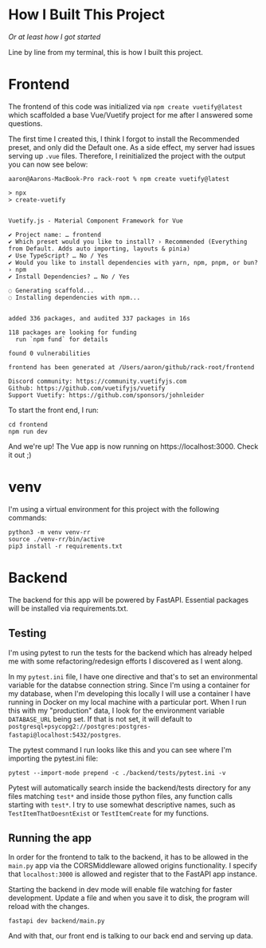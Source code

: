 # How I Built This Project
*Or at least how I got started*

Line by line from my terminal, this is how I built this project.

# Frontend

The frontend of this code was initialized via `npm create vuetify@latest` which scaffolded a base Vue/Vuetify project for me after I answered some questions.

The first time I created this, I think I forgot to install the Recommended preset, and only did the Default one. As a side effect, my server had issues serving up `.vue` files. Therefore, I reinitialized the project with the output you can now see below:

```
aaron@Aarons-MacBook-Pro rack-root % npm create vuetify@latest

> npx
> create-vuetify


Vuetify.js - Material Component Framework for Vue

✔ Project name: … frontend
✔ Which preset would you like to install? › Recommended (Everything from Default. Adds auto importing, layouts & pinia)
✔ Use TypeScript? … No / Yes
✔ Would you like to install dependencies with yarn, npm, pnpm, or bun? › npm
✔ Install Dependencies? … No / Yes

◌ Generating scaffold...
◌ Installing dependencies with npm...


added 336 packages, and audited 337 packages in 16s

118 packages are looking for funding
  run `npm fund` for details

found 0 vulnerabilities

frontend has been generated at /Users/aaron/github/rack-root/frontend

Discord community: https://community.vuetifyjs.com
Github: https://github.com/vuetifyjs/vuetify
Support Vuetify: https://github.com/sponsors/johnleider
```

To start the front end, I run:

```
cd frontend
npm run dev
```

And we're up! The Vue app is now running on https://localhost:3000. Check it out ;)

# venv

I'm using a virtual environment for this project with the following commands:

```
python3 -m venv venv-rr
source ./venv-rr/bin/active
pip3 install -r requirements.txt
```

# Backend

The backend for this app will be powered by FastAPI. Essential packages will be installed via requirements.txt.

## Testing
I'm using pytest to run the tests for the backend which has already helped me with some refactoring/redesign efforts I discovered as I went along.

In my `pytest.ini` file, I have one directive and that's to set an environmental variable for the databse connection string. Since I'm using a container for my database, when I'm developing this locally I will use a container I have running in Docker on my local machine with a particular port. When I run this with my "production" data, I look for the environment variable `DATABASE_URL` being set. If that is not set, it will default to `postgresql+psycopg2://postgres:postgres-fastapi@localhost:5432/postgres`.

The pytest command I run looks like this and you can see where I'm importing the pytest.ini file:

```
pytest --import-mode prepend -c ./backend/tests/pytest.ini -v
```

Pytest will automatically search inside the backend/tests directory for any files matching `test*` and inside those python files, any function calls starting with `test*`. I try to use somewhat descriptive names, such as `TestItemThatDoesntExist` or `TestItemCreate` for my functions.

## Running the app
In order for the frontend to talk to the backend, it has to be allowed in the `main.py` app via the CORSMiddleware allowed origins functionality. I specify that `localhost:3000` is allowed and register that to the FastAPI app instance.

Starting the backend in dev mode will enable file watching for faster development. Update a file and when you save it to disk, the program will reload with the changes.

```
fastapi dev backend/main.py
```

And with that, our front end is talking to our back end and serving up data.

